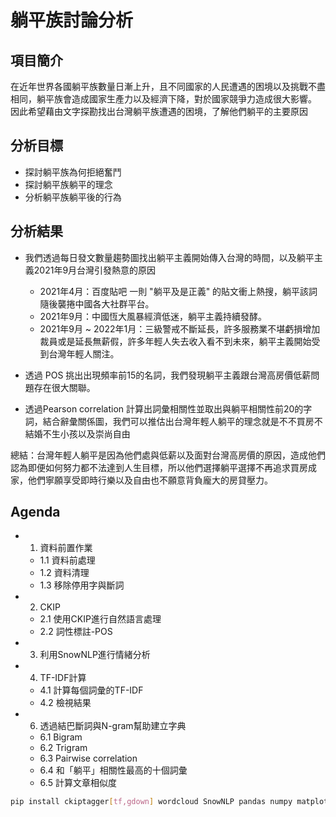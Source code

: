 # 躺平族討論分析

## 項目簡介
在近年世界各國躺平族數量日漸上升，且不同國家的人民遭遇的困境以及挑戰不盡相同，躺平族會造成國家生產力以及經濟下降，對於國家競爭力造成很大影響。
因此希望藉由文字探勘找出台灣躺平族遭遇的困境，了解他們躺平的主要原因
## 分析目標
- 探討躺平族為何拒絕奮鬥
- 探討躺平族躺平的理念
- 分析躺平族躺平後的行為
## 分析結果
* 我們透過每日發文數量趨勢圖找出躺平主義開始傳入台灣的時間，以及躺平主義2021年9月台灣引發熱意的原因
  * 2021年4月：百度貼吧 一則 "躺平及是正義" 的貼文衝上熱搜，躺平該詞隨後襲捲中國各大社群平台。
  * 2021年9月：中國恆大風暴經濟低迷，躺平主義持續發酵。
  * 2021年9月 ~ 2022年1月：三級警戒不斷延長，許多服務業不堪虧損增加裁員或是延長無薪假，許多年輕人失去收入看不到未來，躺平主義開始受到台灣年輕人關注。

* 透過 POS 挑出出現頻率前15的名詞，我們發現躺平主義跟台灣高房價低薪問題存在很大關聯。
  
* 透過Pearson correlation 計算出詞彙相關性並取出與躺平相關性前20的字詞，結合辭彙關係圖，我們可以推估出台灣年輕人躺平的理念就是不不買房不結婚不生小孩以及崇尚自由

總結：台灣年輕人躺平是因為他們處與低薪以及面對台灣高房價的原因，造成他們認為即便如何努力都不法達到人生目標，所以他們選擇躺平選擇不再追求買房成家，他們寧願享受即時行樂以及自由也不願意背負龐大的房貸壓力。

## Agenda
+ 1. 資料前置作業
    - 1.1 資料前處理
    - 1.2 資料清理
    - 1.3 移除停用字與斷詞
+ 2. CKIP
    + 2.1 使用CKIP進行自然語言處理
    + 2.2 詞性標註-POS
+ 3. 利用SnowNLP進行情緒分析
+ 4. TF-IDF計算
    + 4.1 計算每個詞彙的TF-IDF
    + 4.2 檢視結果
+ 6. 透過結巴斷詞與N-gram幫助建立字典
    + 6.1 Bigram
    + 6.2 Trigram
    + 6.3 Pairwise correlation
    + 6.4 和「躺平」相關性最高的十個詞彙
    + 6.5 計算文章相似度
```bash
pip install ckiptagger[tf,gdown] wordcloud SnowNLP pandas numpy matplotlib jieba nltk
